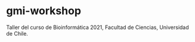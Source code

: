 # gmi-workshop
Taller del curso de Bioinformática 2021, Facultad de Ciencias, Universidad de Chile.
